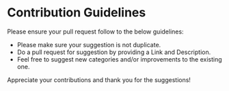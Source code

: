 # Contribution Guidelines

Please ensure your pull request follow to the below guidelines:

- Please make sure your suggestion is not duplicate.
- Do a pull request for suggestion by providing a Link and Description. 
- Feel free to suggest new categories and/or improvements to the existing one.
 
Appreciate your contributions and thank you for the suggestions!
